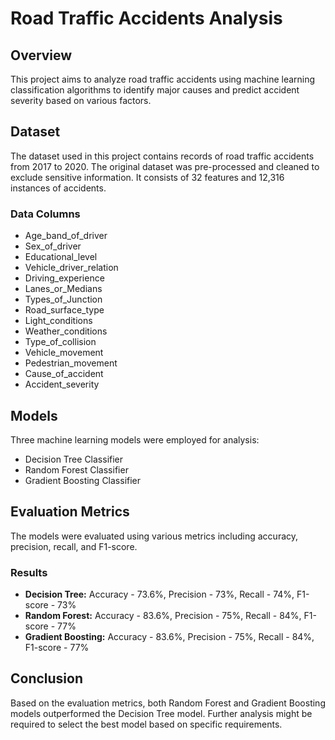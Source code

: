 # Road Traffic Accidents Analysis

## Overview

This project aims to analyze road traffic accidents using machine learning classification algorithms to identify major causes and predict accident severity based on various factors.

## Dataset

The dataset used in this project contains records of road traffic accidents from 2017 to 2020. The original dataset was pre-processed and cleaned to exclude sensitive information. It consists of 32 features and 12,316 instances of accidents.

### Data Columns

- Age_band_of_driver
- Sex_of_driver
- Educational_level
- Vehicle_driver_relation
- Driving_experience
- Lanes_or_Medians
- Types_of_Junction
- Road_surface_type
- Light_conditions
- Weather_conditions
- Type_of_collision
- Vehicle_movement
- Pedestrian_movement
- Cause_of_accident
- Accident_severity

## Models

Three machine learning models were employed for analysis:

- Decision Tree Classifier
- Random Forest Classifier
- Gradient Boosting Classifier

## Evaluation Metrics

The models were evaluated using various metrics including accuracy, precision, recall, and F1-score.

### Results

- **Decision Tree:** Accuracy - 73.6%, Precision - 73%, Recall - 74%, F1-score - 73%
- **Random Forest:** Accuracy - 83.6%, Precision - 75%, Recall - 84%, F1-score - 77%
- **Gradient Boosting:** Accuracy - 83.6%, Precision - 75%, Recall - 84%, F1-score - 77%

## Conclusion

Based on the evaluation metrics, both Random Forest and Gradient Boosting models outperformed the Decision Tree model. Further analysis might be required to select the best model based on specific requirements.

